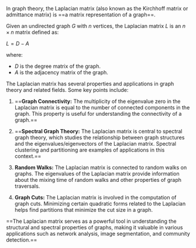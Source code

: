 In graph theory, the Laplacian matrix (also known as the Kirchhoff matrix or admittance matrix) is ==a matrix representation of a graph==. 

Given an undirected graph $G$ with $n$ vertices, the Laplacian matrix $L$ is an $n \times n$ matrix defined as:

$L = D - A$

where:
- $D$ is the degree matrix of the graph.
- $A$ is the adjacency matrix of the graph.

The Laplacian matrix has several properties and applications in graph theory and related fields. Some key points include:

1. ==**Graph Connectivity:** The multiplicity of the eigenvalue zero in the Laplacian matrix is equal to the number of connected components in the graph. This property is useful for understanding the connectivity of a graph.==

2. ==**Spectral Graph Theory:** The Laplacian matrix is central to spectral graph theory, which studies the relationship between graph structures and the eigenvalues/eigenvectors of the Laplacian matrix. Spectral clustering and partitioning are examples of applications in this context.==

3. **Random Walks:** The Laplacian matrix is connected to random walks on graphs. The eigenvalues of the Laplacian matrix provide information about the mixing time of random walks and other properties of graph traversals.

4. **Graph Cuts:** The Laplacian matrix is involved in the computation of graph cuts. Minimizing certain quadratic forms related to the Laplacian helps find partitions that minimize the cut size in a graph.

==The Laplacian matrix serves as a powerful tool in understanding the structural and spectral properties of graphs, making it valuable in various applications such as network analysis, image segmentation, and community detection.==